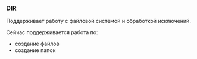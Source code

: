 ### DIR

Поддерживает работу с файловой системой и обработкой исключений.

Сейчас поддерживается работа по:
 - создание файлов
 - создание папок
